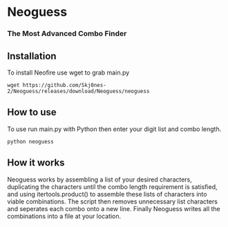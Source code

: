 # Neoguess
### The Most Advanced Combo Finder

## Installation
To install Neofire use wget to grab main.py
```
wget https://github.com/Skj0nes-2/Neoguess/releases/download/Neoguess/neoguess
```

## How to use
To use run main.py with Python then enter your digit list and combo length.
```
python neoguess
```

## How it works
Neoguess works by assembling a list of your desired characters, duplicating the characters until the combo length requirement is satisfied, and using itertools.product() to assemble these lists of characters into viable combinations. The script then removes unnecessary list characters and seperates each combo onto a new line. Finally Neoguess writes all the combinations into a file at your location.
